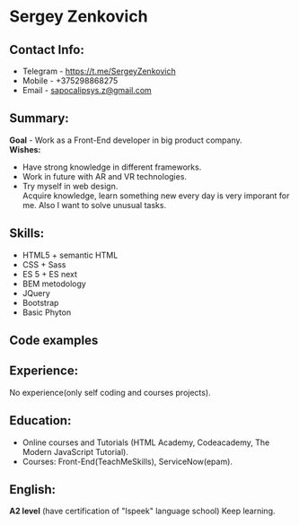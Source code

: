   # Sergey Zenkovich
 ## Contact Info:
* Telegram  - https://t.me/SergeyZenkovich
* Mobile - +375298868275 
* Email - sapocalipsys.z@gmail.com
 ## Summary:  
**Goal** - Work as a Front-End developer in big product company. <br/>
**Wishes:**
 * Have strong knowledge in different frameworks.
 * Work in future with AR and VR technologies.
 * Try myself in web design.<br/>
  Acquire knowledge, learn something new every day is very imporant for me. Also I want to solve unusual tasks.   
## Skills:
* HTML5 + semantic HTML
* CSS + Sass
* ES 5 + ES next
* BEM metodology
* JQuery
* Bootstrap
* Basic Phyton 
## Code examples
## Experience:
 No experience(only self coding and courses projects).
## Education:
* Online courses and Tutorials (HTML Academy, Codeacademy, The Modern JavaScript Tutorial).
* Courses: Front-End(TeachMeSkills), ServiceNow(epam).
## English:
 **A2 level** (have certification of "Ispeek" language school) Keep learning.